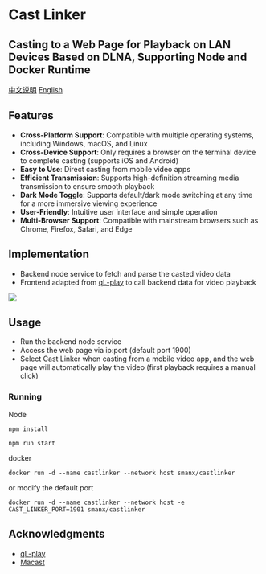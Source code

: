 # Cast Linker
## Casting to a Web Page for Playback on LAN Devices Based on DLNA, Supporting Node and Docker Runtime

[中文说明](README_ZH.md)
[English](README.md)

## Features
- **Cross-Platform Support**: Compatible with multiple operating systems, including Windows, macOS, and Linux
- **Cross-Device Support**: Only requires a browser on the terminal device to complete casting (supports iOS and Android)
- **Easy to Use**: Direct casting from mobile video apps
- **Efficient Transmission**: Supports high-definition streaming media transmission to ensure smooth playback
- **Dark Mode Toggle**: Supports default/dark mode switching at any time for a more immersive viewing experience
- **User-Friendly**: Intuitive user interface and simple operation
- **Multi-Browser Support**: Compatible with mainstream browsers such as Chrome, Firefox, Safari, and Edge

## Implementation
- Backend node service to fetch and parse the casted video data
- Frontend adapted from [qL-play](https://github.com/linzxcw/qL-play) to call backend data for video playback
<img src="https://github.com/linzxcw/qL-play/blob/main/qL-play-w1.png?raw=true" border="0">

## Usage
- Run the backend node service
- Access the web page via ip:port (default port 1900)
- Select Cast Linker when casting from a mobile video app, and the web page will automatically play the video (first playback requires a manual click)

### Running
Node
```
npm install
```
```
npm run start
```

docker
```
docker run -d --name castlinker --network host smanx/castlinker
```
or modify the default port
```
docker run -d --name castlinker --network host -e CAST_LINKER_PORT=1901 smanx/castlinker
```

## Acknowledgments  
- [qL-play](https://github.com/linzxcw/qL-play)
- [Macast](https://github.com/xfangfang/Macast)